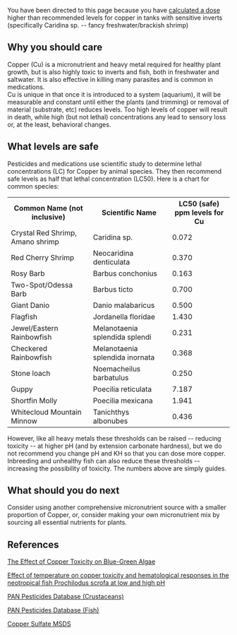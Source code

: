 You have been directed to this page because you have [calculated a dose] higher than recommended levels for copper in tanks with sensitive inverts (specifically Caridina sp. -- fancy freshwater/brackish shrimp)

[calculated a dose]: http://calc.petalphile.com

Why you should care
-------------------------------

Copper (Cu) is a micronutrient and heavy metal required for healthy plant growth, but is also highly toxic to inverts and fish, both in freshwater and saltwater.  It is also effective in killing many parasites and is common in medications.  
Cu is unique in that once it is introduced to a system (aquarium), it will be measurable and constant until either the plants (and trimming) or removal of material (substrate, etc) reduces levels.  Too high levels of copper will result in death, while high (but not lethal) concentrations any lead to sensory loss or, at the least, behavioral changes.

What levels are safe
------------------------------

Pesticides and medications use scientific study to determine lethal concentrations (LC) for Copper by animal species.  They then recommend safe levels as half that lethal concentration (LC50).  Here is a chart for common species:

<table>
 <th>Common Name (not inclusive)</th>
 <th>Scientific Name</th>
 <th>LC50 (safe) ppm levels for Cu</th>
<tr>
 <td>Crystal Red Shrimp, Amano shrimp</td>
 <td>Caridina sp.</td>
 <td>0.072 </td>
</tr>
<tr>
 <td>Red Cherry Shrimp</td>
 <td>Neocaridina denticulata</td> 
 <td>0.370</td>
</tr>
<tr>
 <td>Rosy Barb</td>
 <td>Barbus conchonius</td>
 <td>0.163</td>
</tr>
<tr>
 <td>Two-Spot/Odessa Barb</td>
 <td>Barbus ticto</td>
 <td>0.700</td>
</tr>
<tr>
 <td>Giant Danio</td>
 <td>Danio malabaricus</td>
 <td>0.500</td>
</tr>
<tr>
 <td>Flagfish</td>
 <td>Jordanella floridae</td>
 <td>1.430</td>
</tr>
<tr>
 <td>Jewel/Eastern Rainbowfish</td>
 <td>Melanotaenia splendida splendi</td>
 <td>0.231</td>
</tr>
<tr>
 <td>Checkered Rainbowfish</td>
 <td>Melanotaenia splendida inornata</td>
 <td>0.368</td>
</tr>
<tr>
 <td>Stone loach</td>
 <td>Noemacheilus barbatulus</td>
 <td>0.250</td>
</tr>
<tr>
 <td>Guppy</td>
 <td>Poecilia reticulata</td>
 <td>7.187</td>
</tr>
<tr>
 <td>Shortfin Molly</td>
 <td>Poecilia mexicana</td>
 <td>1.941</td>
</tr>
<tr>
 <td>Whitecloud Mountain Minnow</td>
 <td>Tanichthys albonubes</td>
 <td>0.436</td>
</tr>
</table>

However, like all heavy metals these thresholds can be raised -- reducing toxicity -- at higher pH (and by extension carbonate hardness), but we do not recommend you change pH and KH so that you can dose more copper.  Inbreeding and unhealthy fish can also reduce these thresholds -- increasing the possibility of toxicity.  The numbers above are simply guides.

What should you do next
------------------------------------

Consider using another comprehensive micronutrient source with a smaller proportion of Copper, or, consider making your own micronutrient mix by sourcing all essential nutrients for plants.

References
----------------

[The Effect of Copper Toxicity on Blue-Green Algae]

[Effect of temperature on copper toxicity and hematological responses in the neotropical fish Prochilodus scrofa at low and high pH]

[PAN Pesticides Database (Crustaceans)]

[PAN Pesticides Database (Fish)]

[Copper Sulfate MSDS]

[Copper Sulfate MSDS]: http://www.oldbridgechem.com/msdscuso4.html

[The Effect of Copper Toxicity on Blue-Green Algae]: http://onlinelibrary.wiley.com/doi/10.1002/iroh.19890740306/abstract

[Effect of temperature on copper toxicity and hematological responses in the neotropical fish Prochilodus scrofa at low and high pH]:http://www.sciencedirect.com/science?_ob=ArticleURL&_udi=B6T4D-4GHSGDN-2&_user=10&_coverDate=01/20/2006&_rdoc=1&_fmt=high&_orig=search&_origin=search&_sort=d&_docanchor=&view=c&_searchStrId=1592124473&_rerunOrigin=google&_acct=C000050221&_version=1&_urlVersion=0&_userid=10&md5=51b1c2ddb2549fce5c39eb391a76a812&searchtype=a

[PAN Pesticides Database (Crustaceans)]: http://www.pesticideinfo.org/List_AquireAcuteSum.jsp?Rec_Id=PC33538&Taxa_Group=Crustaceans&offset=0

[PAN Pesticides Database (Fish)]: http://www.pesticideinfo.org/List_AquireAcuteSum.jsp?Rec_Id=PC33538&Taxa_Group=Fish&offset=0
